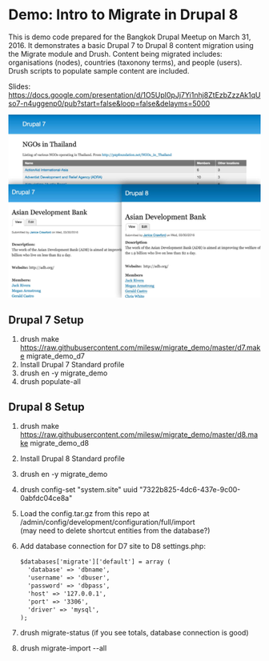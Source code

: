 # Demo: Intro to Migrate in Drupal 8

This is demo code prepared for the Bangkok Drupal Meetup on March 31, 2016. It demonstrates a basic Drupal 7 to Drupal 8 content migration using the Migrate module and Drush. Content being migrated includes: organisations (nodes), countries (taxonony terms), and people (users). Drush scripts to populate sample content are included. 

Slides: https://docs.google.com/presentation/d/1O5UpI0pJj7Yi1nhj8ZtEzbZzzAk1qUso7-n4uggenp0/pub?start=false&loop=false&delayms=5000

![Screenshot of demo sites](https://raw.githubusercontent.com/milesw/migrate_demo/images/screenshot.jpg)

## Drupal 7 Setup

1. drush make https://raw.githubusercontent.com/milesw/migrate_demo/master/d7.make migrate_demo_d7
2. Install Drupal 7 Standard profile
3. drush en -y migrate_demo
4. drush populate-all

## Drupal 8 Setup

1. drush make https://raw.githubusercontent.com/milesw/migrate_demo/master/d8.make migrate_demo_d8
2. Install Drupal 8 Standard profile
3. drush en -y migrate_demo
4. drush config-set "system.site" uuid "7322b825-4dc6-437e-9c00-0abfdc04ce8a"
5. Load the config.tar.gz from this repo at /admin/config/development/configuration/full/import  
   (may need to delete shortcut entities from the database?)
6. Add database connection for D7 site to D8 settings.php:
    ```
    $databases['migrate']['default'] = array (
      'database' => 'dbname',
      'username' => 'dbuser',
      'password' => 'dbpass',
      'host' => '127.0.0.1',
      'port' => '3306',
      'driver' => 'mysql',
    );
    ```
    
7. drush migrate-status (if you see totals, database connection is good)
8. drush migrate-import --all
        
